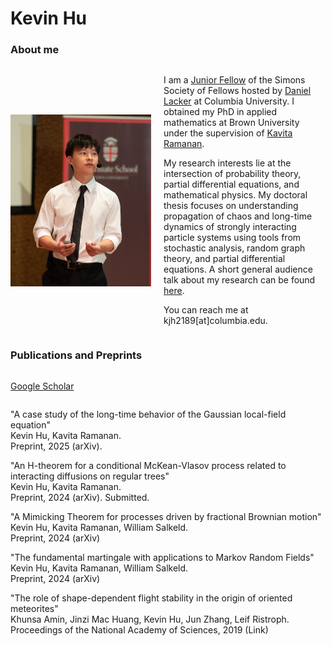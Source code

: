 # Kevin Hu

### About me

<div style="display: flex; align-items: center;">
  
  <img src="web_image.jpeg" alt="My Image" width="225">
  
  <div style="margin-left: 20px;">
<p> I am a <a href = "https://www.simonsfoundation.org/simons-society-of-fellows/people/?type=junior">Junior Fellow</a> of the Simons Society of Fellows hosted by <a href = "https://www.columbia.edu/~dl3133/">Daniel Lacker</a> at Columbia University. I obtained my PhD in applied mathematics at Brown University under the supervision of <a href = "https://appliedmath.brown.edu/people/kavita-ramanan">Kavita Ramanan</a>.
</p>

<p>
My research interests lie at the intersection of probability theory, partial differential equations, and mathematical physics. My doctoral thesis focuses on understanding propagation of chaos and long-time dynamics of strongly interacting particle systems using tools from stochastic analysis, random graph theory, and partial differential equations. A short general audience talk about my research can be found <a href = "https://www.youtube.com/watch?v=i2yfnAhQmWA">here</a>.
</p>

<p>
You can reach me at kjh2189[at]columbia.edu.
</p>

  </div>
</div>

### Publications and Preprints

<div style="display: flex; align-items: center;">
<p> <a href = "https://scholar.google.com/">Google Scholar</a> </p>
 
</div>


<p>
"A case study of the long-time behavior of the Gaussian local-field equation"<br>
Kevin Hu, Kavita Ramanan. <br>
Preprint, 2025 (arXiv).
</p>

<p>
"An H-theorem for a conditional McKean-Vlasov process related to interacting diffusions on regular trees" <br>
Kevin Hu, Kavita Ramanan. <br>
Preprint, 2024 (arXiv). Submitted. 
</p>

<p>
"A Mimicking Theorem for processes driven by fractional Brownian motion" <br>
Kevin Hu, Kavita Ramanan, William Salkeld. <br>
Preprint, 2024 (arXiv) 
</p>

<p>
"The fundamental martingale with applications to Markov Random Fields" <br>
Kevin Hu, Kavita Ramanan, William Salkeld. <br>
Preprint, 2024 (arXiv)
</p>

<p>
"The role of shape-dependent flight stability in the origin of oriented meteorites" <br>
Khunsa Amin, Jinzi Mac Huang, Kevin Hu, Jun Zhang, Leif Ristroph. <br>
Proceedings of the National Academy of Sciences, 2019 (Link)
</p>


